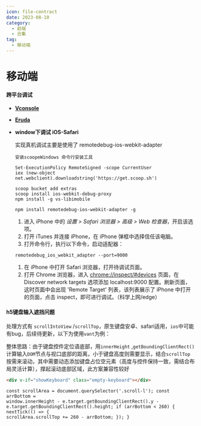```yaml
---
icon: file-contract
date: 2023-08-10
category:
  - 前端  
  - 合集
tag:
  - 移动端
---
```


# 移动端

#### **跨平台调试**

- [**Vconsole**](https://github.com/Tencent/vConsole/blob/dev/README_CN.md)
- [**Eruda**](https://github.com/liriliri/eruda/blob/master/doc/README_CN.md)

- **window下调试 iOS-Safari**

  实现真机调试主要是使用了 remotedebug-ios-webkit-adapter

  ```shell
  安装scoopeWindows 命令行安装工具
  
  Set-ExecutionPolicy RemoteSigned -scope CurrentUser
  iex (new-object net.webclient).downloadstring('https://get.scoop.sh')
  ```

  ```shell
  scoop bucket add extras
  scoop install ios-webkit-debug-proxy
  npm install -g vs-libimobile
  
  npm install remotedebug-ios-webkit-adapter -g
  ```

  1. 进入 iPhone 中的 _设置 > Safari 浏览器 > 高级 > Web 检查器_，开启该选项。
  2. 打开 iTunes 并连接 iPhone，在 iPhone 弹框中选择信任该电脑。
  3. 打开命令行，执行以下命令，启动适配器：

  ```undefined
  remotedebug_ios_webkit_adapter --port=9000
  ```

  1. 在 iPhone 中打开 Safari 浏览器，打开待调试页面。
  2. 打开 Chrome 浏览器，进入 [chrome://inspect/#devices](https://links.jianshu.com/go?to=chrome%3A%2F%2Finspect%2F%23devices) 页面，在 Discover network targets 选项添加 localhost:9000 配置。刷新页面，这时页面中会出现 'Remote Target' 列表，该列表展示了 iPhone 中打开的页面，点击 inspect，即可进行调试。（科学上网/edge）

<!-- more -->

#### h5键盘输入遮挡问题

 处理方式有 `scrollIntoView` /`scrollTop`，原生键盘安卓、safari适用，`ios`中可能有bug，后续待更新，以下为使用`vant`为例：

 整体思路：由于键盘控件定位语底部，用`innerHeight` ,`getBoundingClientRect()`计算输入`DOM`节点与视口底部的距离，小于键盘高度则需要显示，结合`scrollTop`按需来滚动，其中需要动态添加键盘占位空元素（高度与控件保持一致，需结合布局灵活计算），撑起滚动底部区域，此方案兼容性较好

```html
<div v-if="showKeyboard" class="empty-keyboard"></div>
```

```vue
const scrollArea = document.querySelector('.scroll-l'); const arrBottom =
window.innerHeight - e.target.getBoundingClientRect().y -
e.target.getBoundingClientRect().height; if (arrBottom < 260) { nextTick(() => {
scrollArea.scrollTop += 260 - arrBottom; }); }
```



